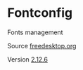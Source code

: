 # Fontconfig

Fonts management

Source [freedesktop.org](https://cgit.freedesktop.org/fontconfig/)

Version [2.12.6](https://cgit.freedesktop.org/fontconfig/tag/?h=2.12.6)
